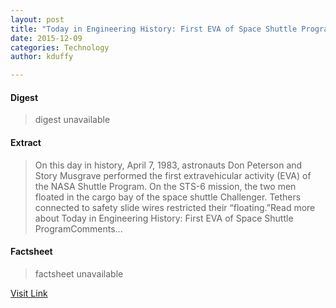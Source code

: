 ```yaml
---
layout: post
title: "Today in Engineering History: First EVA of Space Shuttle Program"
date: 2015-12-09
categories: Technology
author: kduffy

---
```



#### Digest
>digest unavailable

#### Extract
>On this day in history, April 7, 1983, astronauts Don Peterson and Story Musgrave performed the first extravehicular activity (EVA) of the NASA Shuttle Program. On the STS-6 mission, the two men floated in the cargo bay of the space shuttle Challenger. Tethers connected to safety slide wires restricted their “floating.”Read more about Today in Engineering History: First EVA of Space Shuttle ProgramComments...

#### Factsheet
>factsheet unavailable

[Visit Link](http://www.pddnet.com/blogs/2015/04/today-engineering-history-first-eva-space-shuttle-program)


